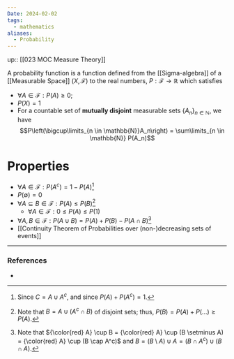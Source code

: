 ```yaml
---
Date: 2024-02-02
tags:
  - mathematics
aliases:
  - Probability
---
```

up:: [[023 MOC Measure Theory]]

A probability function is a function defined from the [[Sigma-algebra]] of a [[Measurable Space]] $(X, \mathcal{F})$ to the real numbers, $P: \mathcal{F} \to \mathbb{R}$ which satisfies
- $\forall A \in \mathcal{F}: P(A) \geq 0$;
- $P(X) = 1$
- For a countable set of **mutually disjoint** measurable sets $\{A_n\}_{n \in \mathbb{N}}$, we have $$P\left(\bigcup\limits_{n \in \mathbb{N}}A_n\right) = \sum\limits_{n \in \mathbb{N}} P(A_n)$$
# Properties
- $\forall A \in \mathcal{F}: P(A^c) = 1 - P(A)$[^1]
- $P(\emptyset) = 0$
- $\forall A \subseteq B \in \mathcal{F}: P(A) \leq P(B)$[^2]
	- $\forall A \in \mathcal{F}: 0 \leq P(A) \leq P(1)$
- $\forall A, B \in \mathcal{F}: P(A \cup B) = P(A) + P(B) - P(A \cap B)$[^3]
- [[Continuity Theorem of Probabilities over (non-)decreasing sets of events]]

---
### References
- 

[^1]: Since $C = A \cup A^c$, and since $P(A) + P(A^c) = 1$.
[^2]: Note that $B = A \cup (A^c \cap B)$ of disjoint sets; thus, $P(B) = P(A) + P(\dots) \geq P(A)$.
[^3]: Note that ${\color{red} A} \cup B = {\color{red} A} \cup (B \setminus A) = {\color{red} A} \cup (B \cap A^c)$ and $B = (B \setminus A) \cup A = (B \cap A^c) \cup (B \cap A)$.